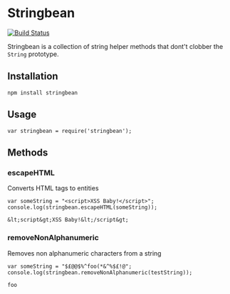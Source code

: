 # Stringbean

[![Build Status](https://secure.travis-ci.org/shapeshed/stringbean.png)](http://travis-ci.org/shapeshed/stringbean)

Stringbean is a collection of string helper methods that dont't clobber the `String` prototype. 

## Installation

    npm install stringbean

## Usage

    var stringbean = require('stringbean');

## Methods

### escapeHTML

Converts HTML tags to entities

    var someString = "<script>XSS Baby!</script>";
    console.log(stringbean.escapeHTML(someString));

    &lt;script&gt;XSS Baby!&lt;/script&gt;

### removeNonAlphanumeric

Removes non alphanumeric characters from a string

    var someString = "$£@@$%^foo(*&^%$£!@";
    console.log(stringbean.removeNonAlphanumeric(testString));

    foo

